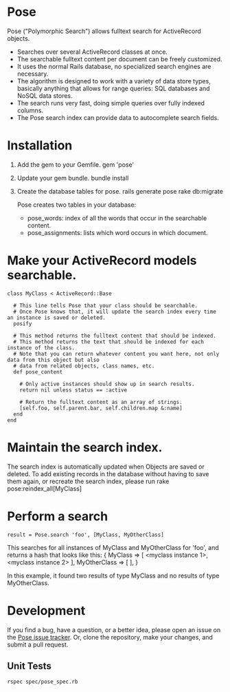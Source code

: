 # Pose

Pose  ("Polymorphic Search") allows fulltext search for ActiveRecord objects.
* Searches over several ActiveRecord classes at once.
* The searchable fulltext content per document can be freely customized.
* It uses the normal Rails database, no specialized search engines are necessary.
* The algorithm is designed to work with a variety of data store types, 
  basically anything that allows for range queries: SQL databases and NoSQL data stores. 
* The search runs very fast, doing simple queries over fully indexed columns.
* The Pose search index can provide data to autocomplete search fields.


# Installation

1. Add the gem to your Gemfile.
    gem 'pose'

2. Update your gem bundle.
    bundle install

3. Create the database tables for pose.
    rails generate pose
    rake db:migrate
    
   Pose creates two tables in your database:
   * pose_words: index of all the words that occur in the searchable content.
   * pose_assignments: lists which word occurs in which document.


# Make your ActiveRecord models searchable.

    class MyClass < ActiveRecord::Base
      
      # This line tells Pose that your class should be searchable. 
      # Once Pose knows that, it will update the search index every time an instance is saved or deleted.
      posify
  
      # This method returns the fulltext content that should be indexed.
      # This method returns the text that should be indexed for each instance of the class.
      # Note that you can return whatever content you want here, not only data from this object but also
      # data from related objects, class names, etc.
      def pose_content
      
        # Only active instances should show up in search results.
        return nil unless status == :active
        
        # Return the fulltext content as an array of strings.
        [self.foo, self.parent.bar, self.children.map &:name]
      end
    end


# Maintain the search index.

The search index is automatically updated when Objects are saved or deleted.
To add existing records in the database without having to save them again, 
or recreate the search index, please run 
    rake pose:reindex_all[MyClass]


# Perform a search

    result = Pose.search 'foo', [MyClass, MyOtherClass]

This searches for all instances of MyClass and MyOtherClass for 'foo', 
and returns a hash that looks like this:
    { 
      MyClass => [ <myclass instance 1>, <myclass instance 2> ],
      MyOtherClass => [ ],
    }
    
In this example, it found two results of type MyClass and no results of type MyOtherClass.


# Development

If you find a bug, have a question, or a better idea, please open an issue on the 
<a href="https://github.com/kevgo/pose/issues">Pose issue tracker</a>. 
Or, clone the repository, make your changes, and submit a pull request.

## Unit Tests

    rspec spec/pose_spec.rb
